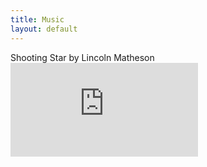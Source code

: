```yaml
---
title: Music
layout: default
---
```

<div class="work-title">Shooting Star by Lincoln Matheson</div>
<iframe scrolling="no" frameborder="no" src="https://w.soundcloud.com/player/?url=https%3A//api.soundcloud.com/tracks/207900692&amp;auto_play=false&amp;hide_related=false&amp;show_comments=true&amp;show_user=true&amp;show_reposts=false&amp;visual=true"></iframe>
